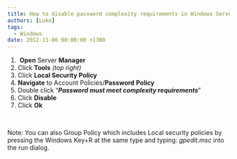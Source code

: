 ```yaml
---
title: How to disable password complexity requirements in Windows Server 2012
authors: [Luke]
tags:
  - Windows
date: 2012-11-06 00:00:00 +1300
---
```


  1.  **Open** Server **Manager**
  2. Click **Tools** _(top right)_
  3. Click **Local Security Policy**
  4. **Navigate** to Account Policies/**Password** **Policy**
  5. Double click “**_Password must meet complexity requirements_**”
  6. Click **Disable**
  7. Click **Ok**

&nbsp;

Note: You can also Group Policy which includes Local security policies by pressing the Windows Key+R at the same type and typing: _gpedit.msc_ into the run dialog.
